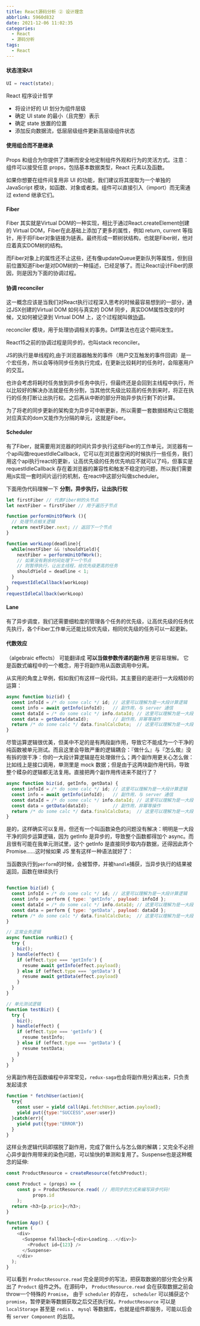 ```yaml
---
title: React源码分析 ② 设计理念
abbrlink: 5960d832
date: 2021-12-06 11:02:35
categories:
  - React
  - 源码分析
tags:
  - React
---
```


#### 状态渲染UI

```javascript
UI = react(state);
```

React 程序设计哲学

+ 将设计好的 UI 划分为组件层级
+ 确定 UI state 的最小（且完整）表示
+ 确定 state 放置的位置
+ 添加反向数据流，低层层级组件更新高层级组件状态

#### 使用组合而不是继承

Props 和组合为你提供了清晰而安全地定制组件外观和行为的灵活方式。注意：组件可以接受任意 props，包括基本数据类型，React 元素以及函数。

如果你想要在组件间复用非 UI 的功能，我们建议将其提取为一个单独的 JavaScript 模块，如函数、对象或者类。组件可以直接引入（import）而无需通过 extend 继承它们。


#### Fiber

Fiber 其实就是Virtual DOM的一种实现，相比于通过React.createElement创建的 Virtual DOM，Fiber在此基础上添加了更多的属性，例如 return, current 等指针，用于将Fiber对象链接为链表。最终形成一颗树状结构，也就是Fiber树，他对应着真实DOM树的结构。

而Fiber对象上的属性还不止这些，还有像updateQueue更新队列等属性，但到目前位置知道Fiber是对DOM树的一种描述，已经足够了。而让React设计Fiber的原因，则是因为下面的协调过程。

#### 协调 reconciler

这一概念应该是当我们对React执行过程深入思考的时候最容易想到的一部分，通过JSX创建的Virtual DOM 如何与真实的 DOM 同步，真实DOM属性改变的时候，又如何被记录到 Virtual DOM 上，这个过程就叫做[协调](https://zh-hans.reactjs.org/docs/reconciliation.html)。 

reconciler 模块，用于处理协调相关的事务。Diff算法也在这个期间发生。

React15之前的协调过程是同步的，也叫stack reconciler。

JS的执行是单线程的,由于浏览器器触发的事件（用户交互触发的事件回调）是一个宏任务，所以会等待同步任务执行完成，在更新比较耗时的任务时，会阻塞用户的交互。

也许会考虑将耗时任务放到异步任务中执行，但最终还是会回到主线程中执行，所以比较好的解决办法就是任务分割，当其他优先级比较高的任务到来时，将正在执行的任务打断让出执行权。之后再从中断的部分开始异步执行剩下的计算。

为了将老的同步更新的架构变为异步可中断更新，所以需要一套数据结构让它既能对应真实的dom又能作为分隔的单元，这就是Fiber。

#### Scheduler

有了Fiber，就需要用浏览器的时间片异步执行这些Fiber的工作单元，浏览器有一个api叫做requestIdleCallback，它可以在浏览器空闲的时候执行一些任务，我们用这个api执行react的更新，让高优先级的任务优先响应不就可以了吗，但事实是 requestIdleCallback 存在着浏览器的兼容性和触发不稳定的问题，所以我们需要用js实现一套时间片运行的机制，在react中这部分叫做scheduler。

下面用伪代码理解一下 **分割，异步执行，让出执行权**

```javascript
let firstFiber // 代表Fiber树的头节点
let nextFiber = firstFiber // 用于遍历子节点

function performUnitOfWork (){
  // 处理节点相关逻辑
  return nextFiber.next; // 返回下一个节点
}

function workLoop(deadline){
  while(nextFiber && !shouldYield){
    nextFiber = performUnitOfWork();
    // 如果没有剩余时间处理下一个节点
    // 则暂停执行，让出主线程，给优先级更高的任务
    shouldYield = deadline < 1;
  }
  requestIdleCallback(workLoop)
}
requestIdleCallback(workLoop)
```
#### Lane

有了异步调度，我们还需要细粒度的管理各个任务的优先级，让高优先级的任务优先执行，各个Fiber工作单元还能比较优先级，相同优先级的任务可以一起更新。

#### 代数效应

（algebraic effects） 可能翻译成 **可以当做参数传递的副作用** 更容易理解。 它是函数式编程中的一个概念，用于将副作用从函数调用中分离。

从实用的角度上举例，假如我们有这样一段代码，其主要目的是进行一大段精妙的运算：

```javascript
async function biz(id) {
  const infoId = /* do some calc */ id; // 这里可以理解为是一大段计算逻辑
  const info = await getInfo(infoId);   // 副作用，与 server 通信
  const dataId = /* do some calc */ info.dataId; // 这里可以理解为是一大段计算逻辑
  const data = getData(dataId);         // 副作用，非幂等操作
  return /* do some calc */ data.finalCalcData;  // 这里可以理解为是一大段计算逻辑
}
```

尽管运算逻辑很优美，但美中不足的是有两段副作用，导致它不能成为一个干净的纯函数被单元测试。而且这里会导致严重的逻辑耦合：『做什么』与『怎么做』没有拆的很干净：你的一大段计算逻辑是在处理做什么；两个副作用更关心怎么做：比如线上是接口调用，单测里是 mock 数据；但是由于这两块副作用代码，导致整个糅杂的逻辑都无法复用。直接把两个副作用传进来不就行了？

```javascript
async function biz(id, getInfo, getData) {
  const infoId = /* do some calc */ id; // 这里可以理解为是一大段计算逻辑
  const info = await getInfo(infoId);   // 副作用，与 server 通信
  const dataId = /* do some calc */ info.dataId; // 这里可以理解为是一大段计算逻辑
  const data = getData(dataId);         // 副作用，非幂等操作
  return /* do some calc */ data.finalCalcData;  // 这里可以理解为是一大段计算逻辑
}
```

是的，这样确实可以复用，但还有一个叫函数染色的问题没有解决：明明是一大段干净的同步运算逻辑，因为 getInfo 是异步的，导致整个函数都得加个 async。而且很有可能在我单元测试里，这个 getInfo 是直接同步取内存数据，还得因此弄个 Promise……这时候如果 JS 里有这样一种语法就好了：

当函数执行到`perform`的时候，会被暂停，并被`handle`捕获，当异步执行的结果被返回，函数在继续执行

```javascript

function biz(id) {
  const infoId = /* do some calc */ id; // 这里可以理解为是一大段计算逻辑
  const info = perform { type: 'getInfo', payload: infoId };
  const dataId = /* do some calc */ info.dataId; // 这里可以理解为是一大段计算逻辑
  const data = perform { type: 'getData', payload: dataId };
  return /* do some calc */ data.finalCalcData;  // 这里可以理解为是一大段计算逻辑
}

// 正常业务逻辑
async function runBiz() {
  try {
    biz();
  } handle(effect) {
    if (effect.type === 'getInfo') {
      resume await getInfo(effect.payload);
    } else if (effect.type === 'getData') {
      resume await getData(effect.payload)
    }
  }
}

// 单元测试逻辑
function testBiz() {
  try {
    biz();
  } handle(effect) {
    if (effect.type === 'getInfo') {
      resume testInfo;
    } else if (effect.type === 'getData') {
      resume testData;
    }
  }
}
```

分离副作用在函数编程中非常常见，`redux-saga`也会将副作用分离出来，只负责发起请求

```javascript
function * fetchUser(action){
  try{
    const user = yield call(Api.fetchUser,action.payload);
    yield put({type:"SUCCESS",user:user})
  }catch(err){
    yield put({type:"ERROR"})
  }
}
```

这样业务逻辑代码即摆脱了副作用，完成了做什么与怎么做的解耦；又完全不必担心异步副作用带来的染色问题，可以愉快的单测和复用了。Suspense也是这种概念的延伸:

```javascript
const ProductResource = createResource(fetchProduct);

const Product = (props) => {
    const p = ProductResource.read( // 用同步的方式来编写异步代码!
          props.id
    );
  return <h3>{p.price}</h3>;
}

function App() {
  return (
    <div>
      <Suspense fallback={<div>Loading...</div>}>
        <Product id={123} />
      </Suspense>
    </div>
  );
}
```

可以看到 `ProductResource.read` 完全是同步的写法，把获取数据的部分完全分离出了 `Product` 组件之外。在源码中， `ProductResource.read` 会在获取数据之前会throw一个特殊的 `Promise`， 由于 `scheduler` 的存在， `scheduler` 可以捕获这个 `promise`，暂停更新等数据获取之后交还执行权。`ProductResource` 可以是 `localStorage` 甚至是 `redis` 、 `mysql` 等数据库，也就是组件即服务，可能以后会有 `server Component` 的出现。